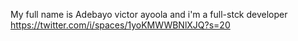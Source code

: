 My full name is Adebayo victor ayoola and i'm a full-stck developer
https://twitter.com/i/spaces/1yoKMWWBNlXJQ?s=20
